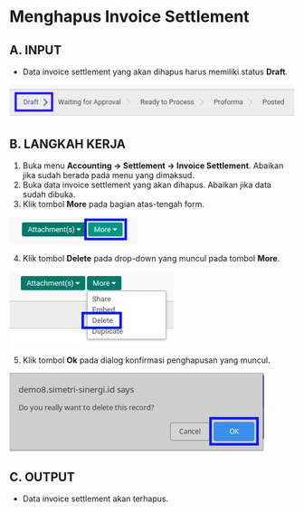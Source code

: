 # Menghapus Invoice Settlement

## A. INPUT

* Data invoice settlement yang akan dihapus harus memiliki status **Draft**.

![](../../img/invoice-settlement/status-draft.png)

## B. LANGKAH KERJA

1. Buka menu **Accounting -> Settlement -> Invoice Settlement**. Abaikan jika sudah berada pada menu yang dimaksud.
2. Buka data invoice settlement yang akan dihapus. Abaikan jika data sudah dibuka.
3. Klik tombol **More** pada bagian atas-tengah form.

![](../../img/invoice-settlement/tombol-more.png)

4. Klik tombol **Delete** pada drop-down yang muncul pada tombol **More**.

![](../../img/invoice-settlement/tombol-more-delete.png)

5. Klik tombol **Ok** pada dialog konfirmasi penghapusan yang muncul.

![](../../img/invoice-settlement/pop-up-konfirmasi-delete.png)

## C. OUTPUT

* Data invoice settlement akan terhapus.

